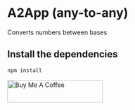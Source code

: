 # A2App (any-to-any)

Converts numbers between bases

## Install the dependencies
```bash
npm install
```
<a href="https://www.buymeacoffee.com/kyagie" target="_blank"><img src="https://cdn.buymeacoffee.com/buttons/default-orange.png" alt="Buy Me A Coffee" style="height: 51px !important;width: 217px !important;" ></a>
